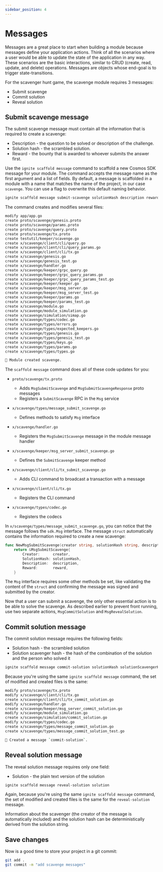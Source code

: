 ```yaml
---
sidebar_position: 4
---
```


# Messages

Messages are a great place to start when building a module because messages define your application actions. Think of all the scenarios where a user would be able to update the state of the application in any way. These scenarios are the basic interactions, similar to CRUD (create, read, update, and delete) operations. Messages are objects whose end-goal is to trigger state-transitions.

For the scavenger hunt game, the scavenge module requires 3 messages:

* Submit scavenge
* Commit solution
* Reveal solution

## Submit scavenge message

The submit scavenge message must contain all the information that is required to create a scavenge:

* Description - the question to be solved or description of the challenge.
* Solution hash - the scrambled solution.
* Reward - the bounty that is awarded to whoever submits the answer first.

Use the `ignite scaffold message` command to scaffold a new Cosmos SDK message for your module. The command accepts the message name as the first argument and a list of fields. By default, a message is scaffolded in a module with a name that matches the name of the project, in our case `scavenge`. You can use a flag to overwrite this default naming behavior.

```bash
ignite scaffold message submit-scavenge solutionHash description reward
```

The command creates and modifies several files:

```bash
modify app/app.go
create proto/scavenge/genesis.proto
create proto/scavenge/params.proto
create proto/scavenge/query.proto
create proto/scavenge/tx.proto
create testutil/keeper/scavenge.go
create x/scavenge/client/cli/query.go
create x/scavenge/client/cli/query_params.go
create x/scavenge/client/cli/tx.go
create x/scavenge/genesis.go
create x/scavenge/genesis_test.go
create x/scavenge/handler.go
create x/scavenge/keeper/grpc_query.go
create x/scavenge/keeper/grpc_query_params.go
create x/scavenge/keeper/grpc_query_params_test.go
create x/scavenge/keeper/keeper.go
create x/scavenge/keeper/msg_server.go
create x/scavenge/keeper/msg_server_test.go
create x/scavenge/keeper/params.go
create x/scavenge/keeper/params_test.go
create x/scavenge/module.go
create x/scavenge/module_simulation.go
create x/scavenge/simulation/simap.go
create x/scavenge/types/codec.go
create x/scavenge/types/errors.go
create x/scavenge/types/expected_keepers.go
create x/scavenge/types/genesis.go
create x/scavenge/types/genesis_test.go
create x/scavenge/types/keys.go
create x/scavenge/types/params.go
create x/scavenge/types/types.go

🎉 Module created scavenge.
```

The `scaffold message` command does all of these code updates for you:

* `proto/scavenge/tx.proto`

  * Adds `MsgSubmitScavenge` and `MsgSubmitScavengeResponse` proto messages
  * Registers a `SubmitScavenge` RPC in the `Msg` service

* `x/scavenge/types/message_submit_scavenge.go`

  * Defines methods to satisfy `Msg` interface

* `x/scavenge/handler.go`

  * Registers the `MsgSubmitScavenge` message in the module message handler

* `x/scavenge/keeper/msg_server_submit_scavenge.go`

  * Defines the `SubmitScavenge` keeper method

* `x/scavenge/client/cli/tx_submit_scavenge.go`

  * Adds CLI command to broadcast a transaction with a message

* `x/scavenge/client/cli/tx.go`

  * Registers the CLI command

* `x/scavenge/types/codec.go`

  * Registers the codecs

In `x/scavenge/types/message_submit_scavenge.go`, you can notice that the message follows the `sdk.Msg` interface. The message `struct` automatically contains the information required to create a new scavenge:

```go
func NewMsgSubmitScavenge(creator string, solutionHash string, description string, reward string) *MsgSubmitScavenge {
	return &MsgSubmitScavenge{
		Creator:      creator,
		SolutionHash: solutionHash,
		Description:  description,
		Reward:       reward,
	}
```

The `Msg` interface requires some other methods be set, like validating the content of the `struct` and confirming the message was signed and submitted by the creator.

Now that a user can submit a scavenge, the only other essential action is to be able to solve the scavenge. As described earlier to prevent front running, use two separate actions, `MsgCommitSolution` and `MsgRevealSolution`.

## Commit solution message

The commit solution message requires the following fields:

* Solution hash - the scrambled solution
* Solution scavenger hash - the hash of the combination of the solution and the person who solved it

```bash
ignite scaffold message commit-solution solutionHash solutionScavengerHash
```

Because you're using the same `ignite scaffold message` command, the set of modified and created files is the same:
```bash
modify proto/scavenge/tx.proto
modify x/scavenge/client/cli/tx.go
create x/scavenge/client/cli/tx_commit_solution.go
modify x/scavenge/handler.go
create x/scavenge/keeper/msg_server_commit_solution.go
modify x/scavenge/module_simulation.go
create x/scavenge/simulation/commit_solution.go
modify x/scavenge/types/codec.go
create x/scavenge/types/message_commit_solution.go
create x/scavenge/types/message_commit_solution_test.go

🎉 Created a message `commit-solution`.
```

## Reveal solution message

The reveal solution message requires only one field:

* Solution - the plain text version of the solution

```bash
ignite scaffold message reveal-solution solution
```

Again, because you're using the same `ignite scaffold message` command, the set of modified and created files is the same for the `reveal-solution` message.

Information about the scavenger (the creator of the message is automatically included) and the solution hash can be deterministically derived from the solution string.

## Save changes

Now is a good time to store your project in a git commit:

```bash
git add .
git commit -m "add scavenge messages"
```
